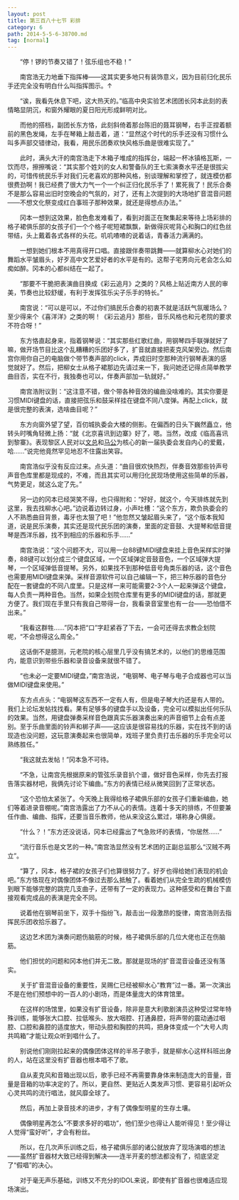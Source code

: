 ```yaml
---
layout: post
title: 第三百八十七节 彩排
category: 6
path: 2014-5-5-6-38700.md
tag: [normal]
---
```


　　“停！锣的节奏又错了！弦乐组也不稳！”

　　南宫浩无力地垂下指挥棒——这其实更多地只有装饰意义，因为目前归化民乐手还完全没有明白什么叫指挥图示。↑

　　“诶，我看先休息下吧，这大热天的。”临高中央实验艺术团团长冈本此刻的表情略显阴沉，和窗外耀眼的夏日阳光形成鲜明对比。

　　而他的搭档，副团长东方恪，此刻斜倚着那台陈旧的聂耳钢琴，右手正捏着额前的黑色发绳，左手在琴箱上敲击着，道：“显然这个时代的乐手还没有习惯什么叫多声部交错律动，我看，用民乐团奏欢快风格乐曲是很难实现了。”

　　此时，满头大汗的南宫浩走下木箱子堆成的指挥台，端起一杯冰镇格瓦斯，一饮而尽，擦擦嘴说：“其实那个姓刘的女人和警备队的王七索演奏水平还是很拔尖的，可惜传统民乐手对我们元老喜欢的那种风格，别谈理解和掌控了，就连模仿都很费劲啊！我已经费了很大力气一个一个纠正归化民乐手了！累死我了！民乐合奏不是那么容易出旧时空晚会的气氛的，对了，还有上次提到的大场地扩音混音问题——不想文化祭变成红白事班子那种效果，就还是得想点办法。”

　　冈本一想到这效果，脸色愈发难看了，看到对面正在聚集起来等待上场彩排的格子裙俱乐部的女孩子们一个个格子呢短裙飘飘，新做得灰呢背心和胸口的红色丝带结，头上戴着各式各样的头花。叽叽喳喳的说着话，青春活力满满的。

　　一想到她们根本不用真得开口唱。直接跟伴奏带跳舞——就算柳水心对她们的舞蹈水平皱眉头，好歹高中文艺爱好者的水平是有的。这帮子宅男向元老会怎么如痴如醉。冈本的心都纠结在一起了。

　　“那要不干脆把表演曲目换成《彩云追月》之类的？风格上贴近南方人民的审美，节奏也比较舒缓，有利于发挥弦乐尖子乐手的特长。”

　　南宫说：“可以是可以，不过你们搞民乐合奏的初衷不就是活跃气氛暖场么？至少得来个《喜洋洋》之类的啊！《彩云追月》那些，音乐风格也和元老院的要求不符合呀！”

　　东方恪直起身来，指着钢琴说：“其实那些红歌红曲，用钢琴四手联弹就好了嘛，做开场节目比这个乱糟糟的乐团好多了，扩音就直接把麦克风架旁边。然后南宫你用你自己的电脑做个带节奏声部的click，弄成旧时空那种流行钢琴表演的感觉就好了。然后，把柳女士从格子裙那边先请过来一下，我问她还记得点简单教学曲目否，实在不行，我独奏也可以，伴奏声部加一轨就好。”

　　南宫浩附议到：“这注意不错，做个带各种音效的编曲没啥难的。其实你要是习惯MIDI键盘的话，直接把弦乐和鼓采样挂在键盘不同八度弹。再配上click，就是很完整的表演，选啥曲目呢？”

　　东方向窗外望了望，百仞城执委会大楼的侧影。在偏西的日头下巍然矗立，他转头时嘴角轻微上扬：“就《北京喜讯到边寨》好了，嗯。当然，改成《临高喜讯到黎寨》。表现黎区人民对以[文总][y002]和[马公][y005]为核心的新一届执委会发自内心的爱戴，哈……”说完他竟然罕见地忍不住露出笑容。

　　南宫浩似乎没有反应过来。点头道：“曲目很欢快热烈，伴奏音效那些铃声号声音色库里都是现成的，不难，而且其实可以用归化民现场使用这些简单的乐器，气势更足，就这么定了先。”

　　另一边的冈本已经哭笑不得，也只得附和：“好好，就这个，今天排练就先到这里，我去找柳水心吧。”边说着边转过身，小声吐槽：“这个东方，欺负执委会的人不熟悉曲目背景，毒牙也太狠了吧！”他忽然又皱起眉头来了，“这个版本我知道，说是民乐演奏，其实还是现代民乐团的演奏，里面的定音鼓、大提琴和低音提琴是西洋乐器，找不到相应的乐器和乐手……”

　　南宫浩说：“这个问题不大，可以用一台88键MIDI键盘来挂上音色采样实时弹奏，88键可以划分成三个键盘区域，一个区域弹定音鼓音色，一个区域弹大提琴，一个区域弹低音提琴。另外，如果找不到那种低音号角类乐器的话，这个音色也需要用MIDI键盘来弹。采样音源软件可以自己编辑一下，把三种乐器的音色分配在一套键盘的不同八度里。只是这样一来可能需要2-3个人一起来弹这个键盘，每人负责一两种音色。当然，如果企划院仓库里有更多的MIDI键盘的话，那就更方便了。我们现在手里只有我自己带得一台，我看录音室里也有一台——恐怕借不出来。”

　　“我看这群牲……”冈本把“口”字赶紧吞了下去，一会可还得去求教企划院呢，“不会想得这么周全。”

　　这话倒不是臆测，元老院的核心层里几乎没有搞艺术的，以他们的思维范围内，能意识到带些乐器和录音设备来就很不错了。

　　“也未必一定要MIDI键盘，”南宫浩说，“电钢琴、电子琴与电子合成器也可以当做MIDI键盘来使用。”

　　东方点点头：“电钢琴这东西不一定有人有，但是电子琴大约还是有人带的。我们上论坛发帖找找看。果有足够多的键盘手以及设备，完全可以模拟出任何乐队的效果。当然，用键盘弹奏采样音色跟真实乐器演奏出来的声音细节上会有点差别。至于乐曲里面的铃声和梆子声——这应该是很容易找的乐器，实在找不到的话现造也没问题，这玩意演奏起来也很简单，戏班子里负责打击乐器的乐手完全可以熟练胜任。”

　　“我这就去发帖！”冈本急不可待。

　　“不急，让南宫先根据原来的管弦乐录音扒个谱，做好音色采样，你先去打报告落实器材吧，我俩先讨论下编曲。”东方的表情已经从微笑回到了正常状态。

　　“这个恐怕太紧张了。今天晚上我得给格子裙俱乐部的女孩子们重新编曲，她们等着进录音棚呢。”南宫浩露出了力不从心的表情。连着十多天的排练，不但要兼任作曲、编曲、指挥，还要当音乐教师，他从来没这么累过，堪称身心俱疲。

　　“什么？！”东方还没说话，冈本已经露出了气急败坏的表情，“你居然……”

　　“流行音乐也是文艺的一种。”南宫浩显然没有艺术团的正副总监那么“汉贼不两立”。

　　“算了，冈本，格子裙的女孩子们也算很努力了。好歹也得给她们表现的机会吧。”东方恪现在对偶像团体不像过去那么抵触了。看着她们从完全生疏的机械模仿到眼下能够完整的跳完几支曲子，还带有了一定的表现力。这种感受和在舞台下直接观看完成品的表演是完全不同。

　　说着他在钢琴前坐下，双手十指纷飞，敲击出一段激昂的旋律，南宫浩则去指挥民乐团收拾乐器了。

　　这边艺术团为演奏问题伤脑筋的时候，格子裙俱乐部的几位大佬也正在伤脑筋。

　　他们担忧的问题和冈本他们并无二致。那就是现场的扩音混音设备还没有落实。

　　关于扩音混音设备的重要性，吴赐仁已经被柳水心“教育”过一番。第一次演出不是在他们预想中的一百人的小剧场，而是体量庞大的体育馆里。

　　在这样的场馆里，如果没有扩音设备，除非是意大利歌剧演员这种受过常年特殊训练，能够张大口腔、拉低喉头、放大咽腔、打通鼻腔，将声带的震动通过咽腔、口腔和鼻腔的适度放大，带动头腔和胸腔的共鸣，把身体变成一个“大号人肉共鸣箱”才能让观众听到唱什么了。

　　别说他们刚刚拉起来的偶像团体这样的半吊子歌手，就是柳水心这样科班出身的人，站在这里没有扩音器也根本唱不了歌。

　　自从麦克风和音箱出现以后，歌手已经不再需要靠身体来制造庞大的音量，音量是音箱的功率决定的了。所以，更自然、更贴近人类发声习惯、更容易引起听众心灵共鸣的流行唱法，就风靡全球了。

　　然后，再加上录音技术的进步，才有了偶像型明星的生存土壤。

　　偶像明星再怎么“不要求多好的唱功”，他们至少也得让人能听得见！至少得让人觉得“蛮好听”，才会有粉丝。

　　所以，在几次声乐训练之后，格子裙俱乐部的诸公就放弃了现场演唱的想法——虽然扩音器材大致已经得到解决——连半开麦的想法都没有了，彻底坚定了“假唱”的决心。

　　对于毫无声乐基础，训练又不充分的IDOL来说，即使有扩音器也很难适应现场演出。

[y002]: /characters/y002 "文德嗣"
[y005]: /characters/y005 "马千瞩"
